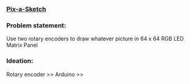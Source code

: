 ### [Pix-a-Sketch](https://www.hackster.io/gatoninja236/pix-a-sketch-a-virtual-etch-a-sketch-on-an-led-matrix-dd3bae)

### Problem statement:
Use two rotary encoders to draw whatever picture in 64 x 64 RGB LED Matrix Panel

### Ideation:

Rotary encoder >> Arduino >> 
